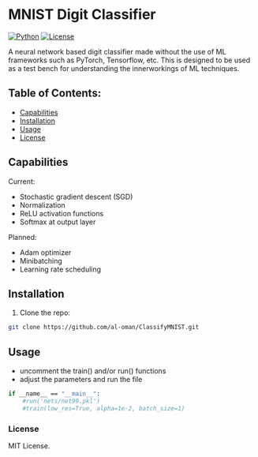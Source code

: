 # MNIST Digit Classifier

[![Python](https://img.shields.io/badge/python-3.13-blue.svg)](https://docs.python.org/3/whatsnew/3.13.html)
[![License](https://img.shields.io/badge/license-MIT-yellow.svg)](https://opensource.org/license/mit)

A neural network based digit classifier made without the use of ML frameworks such as PyTorch, Tensorflow, etc. This is designed to be used as a test bench for understanding the innerworkings of ML techniques. 

## Table of Contents:
- [Capabilities](#capabilities)
- [Installation](#installation)
- [Usage](#usage)
- [License](#license)

## Capabilities

Current:
- Stochastic gradient descent (SGD)
- Normalization
- ReLU activation functions
- Softmax at output layer

Planned: 
- Adam optimizer
- Minibatching
- Learning rate scheduling

## Installation
1. Clone the repo:
```bash 
git clone https://github.com/al-oman/ClassifyMNIST.git
```

## Usage
- uncomment the train() and/or run() functions
- adjust the parameters and run the file

```bash
if __name__ == "__main__":
    #run('nets/net99.pkl')
    #train(low_res=True, alpha=1e-2, batch_size=1)
```
### License

MIT License.